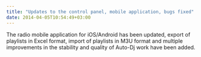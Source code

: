```yaml
---
title: "Updates to the control panel, mobile application, bugs fixed"
date: 2014-04-05T10:54:49+03:00
---
```


The radio mobile application for iOS/Android has been updated, export of playlists in Excel format, import of playlists in M3U format and multiple improvements in the stability and quality of Auto-Dj work have been added.